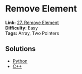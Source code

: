 # Remove Element

  **Link:** [27. Remove Element](https://leetcode.com/problems/remove-element/description/)  
  **Difficulty:** Easy  
  **Tags:** Array, Two Pointers 

## Solutions
- [Python](remove-element.py)
- [C++](remove-element.cpp)